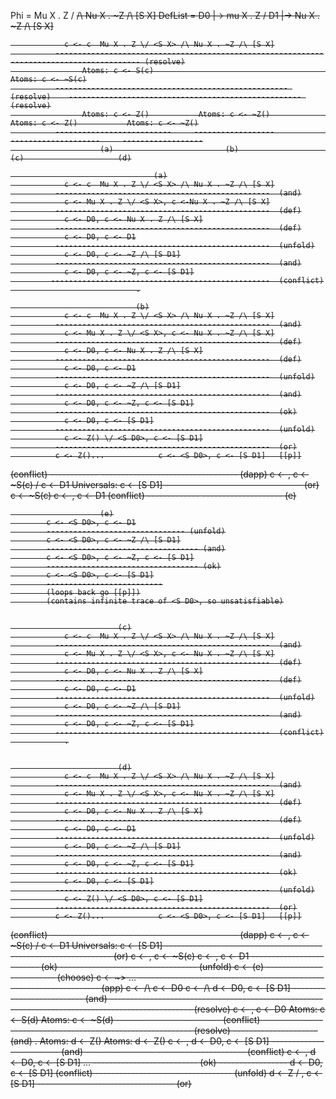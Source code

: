 Phi         = Mu X . Z \/ <S X> /\ Nu X . ~Z /\ [S X]
DefList     = D0 |-> mu X . Z \/ <S X>
              D1 |-> Nu X . ~Z /\ [S X]

                c <- c  Mu X . Z \/ <S X> /\ Nu X . ~Z /\ [S X]
              ----------------------------------------------------------------------------------------- (resolve)
                    Atoms: c <- S(c)                                                Atoms: c <- ~S(c)
              ---------------------------------------------------- (resolve)    ---------------------------------------------------- (resolve)
                    Atoms: c <- Z()           Atoms: c <- ~Z()                  Atoms: c <- Z()           Atoms: c <- ~Z()
              --------------------------     ------------------                 --------------------     ------------------
                        (a)                         (b)                                 (c)                     (d)

                                    (a)
                c <- c  Mu X . Z \/ <S X> /\ Nu X . ~Z /\ [S X]
              ------------------------------------------------  (and)
                c <- Mu X . Z \/ <S X>, c <-Nu X . ~Z /\ [S X]
              ------------------------------------------------  (def)
                c <- D0, c <- Nu X . Z /\ [S X]
              ------------------------------------------------  (def)
                c <- D0, c <- D1
              ------------------------------------------------  (unfold)
                c <- D0, c <- ~Z /\ [S D1]
              ------------------------------------------------  (and)
                c <- D0, c <- ~Z, c <- [S D1]
             -------------------------------------------------  (conflict)
                                .

                                (b)
                c <- c  Mu X . Z \/ <S X> /\ Nu X . ~Z /\ [S X]
              ------------------------------------------------  (and)
                c <- Mu X . Z \/ <S X>, c <- Nu X . ~Z /\ [S X]
              ------------------------------------------------  (def)
                c <- D0, c <- Nu X . Z /\ [S X]
              ------------------------------------------------  (def)
                c <- D0, c <- D1
              ------------------------------------------------  (unfold)
                c <- D0, c <- ~Z /\ [S D1]
              ------------------------------------------------  (and)
                c <- D0, c <- ~Z, c <- [S D1]
              ------------------------------------------------  (ok)
                c <- D0, c <- [S D1]
              ------------------------------------------------  (unfold)
                c <- Z() \/ <S D0>, c <- [S D1]
              ------------------------------------------------  (or)
              c <- Z()...            c <- <S D0>, c <- [S D1]   [[p]]
(conflict)   ------------            ---------------------------------- (dapp)
                                     c <- <S D0>, c <- ~S(c) \/ c <- D1
                                     Universals: c <- [S D1]
                                     ---------------------------------- (or)
                                  c <- ~S(c)    c <- <S D0>, c <- D1
                  (conflict)    -------------   --------------------
                                                       (e)

                        (e)
            c <- <S D0>, c <- D1
            ------------------------------- (unfold)
            c <- <S D0>, c <- ~Z /\ [S D1]
            ---------------------------------- (and)
            c <- <S D0>, c <- ~Z, c <- [S D1]
            ---------------------------------- (ok)
            c <- <S D0>, c <- [S D1]
            --------------------------
            (loops back go [[p]])
            (contains infinite trace of <S D0>, so unsatisfiable)


                            (c)
                c <- c  Mu X . Z \/ <S X> /\ Nu X . ~Z /\ [S X]
              ------------------------------------------------  (and)
                c <- Mu X . Z \/ <S X>, c <- Nu X . ~Z /\ [S X]
              ------------------------------------------------  (def)
                c <- D0, c <- Nu X . Z /\ [S X]
              ------------------------------------------------  (def)
                c <- D0, c <- D1
              ------------------------------------------------  (unfold)
                c <- D0, c <- ~Z /\ [S D1]
              ------------------------------------------------  (and)
                c <- D0, c <- ~Z, c <- [S D1]
              ------------------------------------------------  (conflict)
                .


                            (d)
                c <- c  Mu X . Z \/ <S X> /\ Nu X . ~Z /\ [S X]
              ------------------------------------------------  (and)
                c <- Mu X . Z \/ <S X>, c <- Nu X . ~Z /\ [S X]
              ------------------------------------------------  (def)
                c <- D0, c <- Nu X . Z /\ [S X]
              ------------------------------------------------  (def)
                c <- D0, c <- D1
              ------------------------------------------------  (unfold)
                c <- D0, c <- ~Z /\ [S D1]
              ------------------------------------------------  (and)
                c <- D0, c <- ~Z, c <- [S D1]
              ------------------------------------------------  (ok)
                c <- D0, c <- [S D1]
              ------------------------------------------------  (unfold)
                c <- Z() \/ <S D0>, c <- [S D1]
              ------------------------------------------------  (or)
              c <- Z()...            c <- <S D0>, c <- [S D1]   [[p]]
(conflict)   ------------            ---------------------------------- (dapp)
                                     c <- <S D0>, c <- ~S(c) \/ c <- D1
                                     Universals: c <- [S D1]
       ---------------------------------------------------------------- (or)
        c <- <S D0>, c <- ~S(c)                     c <- <S D0>, c <- D1
       ------------------------- (ok)              ---------------------------------- (unfold)
        c <- <S D0>                                         (e)
       ------------------------- (choose)
        c <- <S D0> ~> ...
       -------------------------------------------------------------------- (app)
        c <- <S c> /\ c <- D0                      c <- <S d> /\ d <- D0, c <- [S D1]
      -------------------------- (and)           -------------------------------------------------------------------------------------------------- (resolve)
        c <- <S c>, c <- D0                        Atoms: c <- S(d)                                                              Atoms: c <- ~S(d) 
      -------------------------- (conflict)      ------------------------------------------------------------  (resolve)             --------------------- (and)
            .                                     Atoms: d <- Z()                                 Atoms: d <- Z()              c <- <S d>, d <- D0, c <- [S D1]
                                                 -------------------------  (and)                -----------------            ---------------------- (conflict)
                                                    c <- <S d>, d <- D0, c <- [S D1]                    ...
                                                 -------------------------- (ok)                 -----------------
                                                    d <- D0, c <- [S D1]                            (conflict)
                                                 ---------------------------------- (unfold)
                                                    d <- Z \/ <S D0>, c <- [S D1]
                                                 ---------------------------------- (or)
                                                
                                                 
